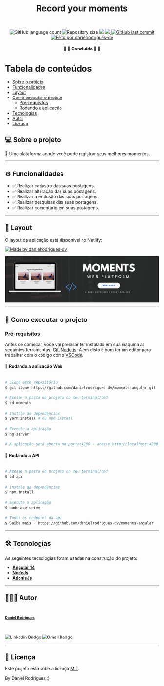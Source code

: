 <h1 align="center">Record your moments</h1>			
<br>
<p align="center">
  <img alt="GitHub language count" src="https://img.shields.io/github/languages/count/danielrodrigues-dv/moments-angular?style=flat-square&&color=%2304D361" />
  <img alt="Repository size" src="https://img.shields.io/github/repo-size/danielrodrigues-dv/moments-angular?style=flat-square" />
  <img src="https://img.shields.io/github/stars/danielrodrigues-dv/moments-angular?style=flat-square" />
	<a href="https://github.com/danielrodrigues-dv/moments-angular/blob/master/LICENSE">
  <img src="https://img.shields.io/github/license/danielrodrigues-dv/moments-angular?style=flat-square&" />
	</a>
  <a href="https://github.com/danielrodrigues-dv/moments-angular/commits/main">
    <img alt="GitHub last commit" src="https://img.shields.io/github/last-commit/danielrodrigues-dv/angular-moments?style=flat-square&">
  </a>
  <a href="https://github.com/danielrodrigues-dv">
    <img alt="Feito por danielrodrigues-dv" src="https://img.shields.io/badge/feito%20por-Daniel%20Rodrigues-%237519C1?style=flat-square&">
  </a>
</p>

<h4 align="center">🚧 🚀 Concluído 🚀 🚧</h4>
	

Tabela de conteúdos
=================
<!--ts-->
   * [Sobre o projeto](#-sobre-o-projeto)
   * [Funcionalidades](#%EF%B8%8F-funcionalidades)
   * [Layout](#-layout)
   * [Como executar o projeto](#-como-executar-o-projeto)
     * [Pré-requisitos](#pré-requisitos)
     * [Rodando a aplicação](#-Rodando-a-aplicação-Web)
   * [Tecnologias](#-tecnologias)
   * [Autor](#-autor)
   * [Licença](#-licença)
<!--te-->


## 💻 Sobre o projeto

💪 Uma plataforma aonde você pode registrar seus melhores momentos.

---

## ⚙️ Funcionalidades

- :white_check_mark: Realizar cadastro das suas postagens. 
- :white_check_mark: Realizar alteração das suas postagens. 
- :white_check_mark: Realizar a exclusão das suas postagens. 
- :white_check_mark: Realizar pesquisas das suas postagens. 
- :white_check_mark: Realizar comentário em suas postagens. 

 
---

## 🎨 Layout

O layout da aplicação está disponível no Netlify:

<a href="https://danielrodrigues-dv-calculadora-react-dv.netlify.app/">
  <img alt="Made by danielrodrigues-dv" src="https://img.shields.io/badge/Acessar%20Layout%20-aqui-%2304D361?style=flat-square">
</a>

<p align="center" style="display: flex; align-items: flex-start; justify-content: center;">
  <img alt="danielrodrigues-dv" title="#moments-angular" src="https://raw.githubusercontent.com/danielrodrigues-dv/moments-angular/main/moments/src/assets/banner-moments.png" />
</p>

---

## 🚀 Como executar o projeto

### Pré-requisitos

Antes de começar, você vai precisar ter instalado em sua máquina as seguintes ferramentas:
[Git](https://git-scm.com), [Node.js](https://nodejs.org/en/). 
Além disto é bom ter um editor para trabalhar com o código como [VSCode](https://code.visualstudio.com/).



#### 🧭 Rodando a aplicação Web
```bash

# Clone este repositório
$ git clone https://github.com/danielrodrigues-dv/moments-angular.git

# Acesse a pasta do projeto no seu terminal/cmd
$ cd moments

# Instale as dependências
$ yarn install # ou npm install

# Execute a aplicação
$ ng server

# A aplicação será aberta na porta:4200 - acesse http://localhost:4200

```


#### 🧭 Rodando a API
```bash

# Acesse a pasta do projeto no seu terminal/cmd
$ cd api

# Instale as dependências
$ npm install

# Execute a aplicação
$ node ace serve

# Todos os endpoint da api
$ Saiba mais - https://github.com/danielrodrigues-dv/moments-angular

```
---

## 🛠 Tecnologias

As seguintes tecnologias foram usadas na construção do projeto:

-   **[Angular 14](https://angular.io/)** 
-   **[NodeJs](https://nodejs.org/)**
-   **[AdonisJs](https://adonisjs.com/)**
---

## 🦸🏻‍♂️ Autor

<a href="https://github.com/danielrodrigues-dv">
 <img style="border-radius: 50%;" src="https://avatars.githubusercontent.com/u/41621213?v=4" width="100px;" alt=""/>
 <br>
  <sub><b><p>Daniel Rodrigues</p></b></sub></a>
 <br />

[![Linkedin Badge](https://img.shields.io/badge/-Daniel%20Rodrigues-blue?style=flat-square&logo=Linkedin&logoColor=white&link=https://www.linkedin.com/in/daniel-rodrigues-dv/)](https://www.linkedin.com/in/daniel-rodrigues-dv/) 
[![Gmail Badge](https://img.shields.io/badge/-daniel.rodrigues.soarees@gmail.com-c14438?style=flat-square&logo=Gmail&logoColor=white&link=mailto:daniel.rodrigues.soarees@gmail.com)](mailto:daniel.rodrigues.soarees@gmail.com)

---

## 📝 Licença

Este projeto esta sobe a licença [MIT](./LICENSE).

By Daniel Rodrigues  :)
